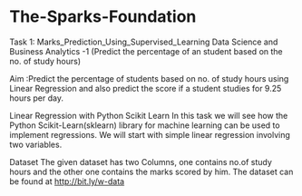 # The-Sparks-Foundation
Task 1: Marks_Prediction_Using_Supervised_Learning
Data Science and Business Analytics -1 (Predict the percentage of an student based on the no. of study hours)

Aim :Predict the percentage of students based on no. of study hours using Linear Regression and also predict the score if a student studies for 9.25 hours per day.

Linear Regression with Python Scikit Learn
In this task we will see how the Python Scikit-Learn(sklearn) library for machine learning can be used to implement regressions. We will start with simple linear regression involving two variables.

Dataset
The given dataset has two Columns, one contains no.of study hours and the other one contains the marks scored by him. The dataset can be found at http://bit.ly/w-data
